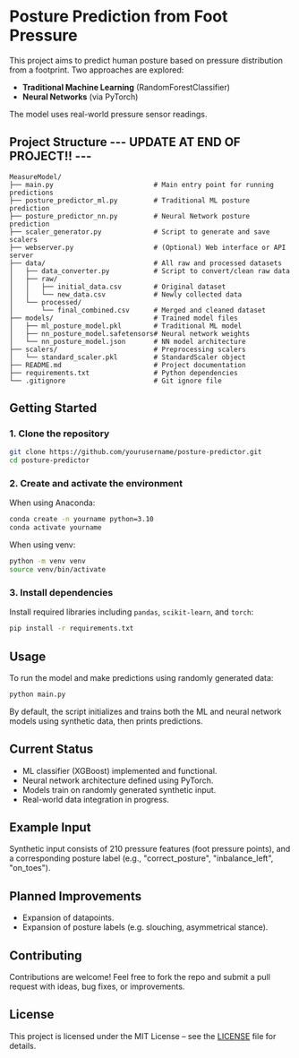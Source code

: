 # Posture Prediction from Foot Pressure

This project aims to predict human posture based on pressure distribution from a footprint. Two approaches are explored:

* **Traditional Machine Learning** (RandomForestClassifier)
* **Neural Networks** (via PyTorch)

The model uses real-world pressure sensor readings.


## Project Structure   --- UPDATE AT END OF PROJECT!! ---

```
MeasureModel/
├── main.py                         # Main entry point for running predictions
├── posture_predictor_ml.py         # Traditional ML posture prediction
├── posture_predictor_nn.py         # Neural Network posture prediction
├── scaler_generator.py             # Script to generate and save scalers
├── webserver.py                    # (Optional) Web interface or API server
├── data/                           # All raw and processed datasets
│   ├── data_converter.py           # Script to convert/clean raw data
│   ├── raw/
│   │   ├── initial_data.csv        # Original dataset
│   │   └── new_data.csv            # Newly collected data
│   └── processed/
│       └── final_combined.csv      # Merged and cleaned dataset
├── models/                         # Trained model files
│   ├── ml_posture_model.pkl        # Traditional ML model
│   ├── nn_posture_model.safetensors# Neural network weights
│   └── nn_posture_model.json       # NN model architecture
├── scalers/                        # Preprocessing scalers
│   └── standard_scaler.pkl         # StandardScaler object
├── README.md                       # Project documentation
├── requirements.txt                # Python dependencies
└── .gitignore                      # Git ignore file

```


## Getting Started

### 1. Clone the repository

```bash
git clone https://github.com/yourusername/posture-predictor.git
cd posture-predictor
```

### 2. Create and activate the environment

When using Anaconda:

```bash
conda create -n yourname python=3.10
conda activate yourname
```

When using venv:

```bash
python -m venv venv
source venv/bin/activate
```

### 3. Install dependencies

Install required libraries including `pandas`, `scikit-learn`, and `torch`:

```bash
pip install -r requirements.txt
```

## Usage

To run the model and make predictions using randomly generated data:

```bash
python main.py
```

By default, the script initializes and trains both the ML and neural network models using synthetic data, then prints predictions.


## Current Status

* ML classifier (XGBoost) implemented and functional.
* Neural network architecture defined using PyTorch.
* Models train on randomly generated synthetic input.
* Real-world data integration in progress.


## Example Input

Synthetic input consists of 210 pressure features (foot pressure points), and a corresponding posture label (e.g., "correct_posture", "inbalance_left", "on_toes").


## Planned Improvements

* Expansion of datapoints.
* Expansion of posture labels (e.g. slouching, asymmetrical stance).


## Contributing

Contributions are welcome! Feel free to fork the repo and submit a pull request with ideas, bug fixes, or improvements.


## License

This project is licensed under the MIT License – see the [LICENSE](LICENSE) file for details.